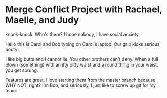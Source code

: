 <h1>Merge Conflict Project with Rachael, Maelle, and Judy</h1>

knock-knock. Who's there? I hope nobody, I have social anxiety.

Hello this is Carol and Bob typing on Carol's laptop. Our grip kicks serious booty!

I like big butts and I cannot lie. You other brothers can't deny. When a full blown (something) with an itty bitty waist and a round thing in your waist, you get sprung.

Features are great. I love starting them from the master branch because WHY NOT, right? I'm Bob, and seriously, I just like to screw up git for my team.
